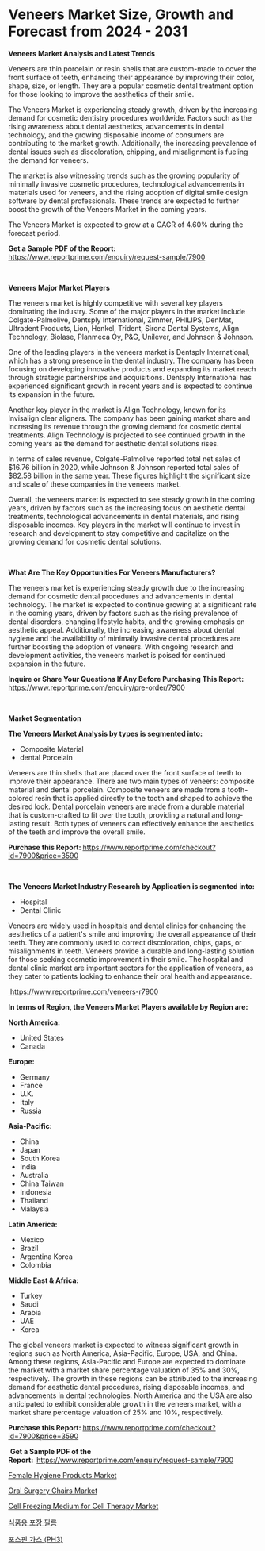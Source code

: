 <p><h1>Veneers Market Size, Growth and Forecast from 2024 - 2031</h1></p><p><strong>Veneers Market Analysis and Latest Trends</strong></p>
<p><p>Veneers are thin porcelain or resin shells that are custom-made to cover the front surface of teeth, enhancing their appearance by improving their color, shape, size, or length. They are a popular cosmetic dental treatment option for those looking to improve the aesthetics of their smile.</p><p>The Veneers Market is experiencing steady growth, driven by the increasing demand for cosmetic dentistry procedures worldwide. Factors such as the rising awareness about dental aesthetics, advancements in dental technology, and the growing disposable income of consumers are contributing to the market growth. Additionally, the increasing prevalence of dental issues such as discoloration, chipping, and misalignment is fueling the demand for veneers.</p><p>The market is also witnessing trends such as the growing popularity of minimally invasive cosmetic procedures, technological advancements in materials used for veneers, and the rising adoption of digital smile design software by dental professionals. These trends are expected to further boost the growth of the Veneers Market in the coming years.</p><p>The Veneers Market is expected to grow at a CAGR of 4.60% during the forecast period.</p></p>
<p><strong>Get a Sample PDF of the Report:&nbsp;</strong> <a href="https://www.reportprime.com/enquiry/request-sample/7900">https://www.reportprime.com/enquiry/request-sample/7900</a></p>
<p>&nbsp;</p>
<p><strong>Veneers Major Market Players</strong></p>
<p><p>The veneers market is highly competitive with several key players dominating the industry. Some of the major players in the market include Colgate-Palmolive, Dentsply International, Zimmer, PHILIPS, DenMat, Ultradent Products, Lion, Henkel, Trident, Sirona Dental Systems, Align Technology, Biolase, Planmeca Oy, P&G, Unilever, and Johnson & Johnson.</p><p>One of the leading players in the veneers market is Dentsply International, which has a strong presence in the dental industry. The company has been focusing on developing innovative products and expanding its market reach through strategic partnerships and acquisitions. Dentsply International has experienced significant growth in recent years and is expected to continue its expansion in the future.</p><p>Another key player in the market is Align Technology, known for its Invisalign clear aligners. The company has been gaining market share and increasing its revenue through the growing demand for cosmetic dental treatments. Align Technology is projected to see continued growth in the coming years as the demand for aesthetic dental solutions rises.</p><p>In terms of sales revenue, Colgate-Palmolive reported total net sales of $16.76 billion in 2020, while Johnson & Johnson reported total sales of $82.58 billion in the same year. These figures highlight the significant size and scale of these companies in the veneers market.</p><p>Overall, the veneers market is expected to see steady growth in the coming years, driven by factors such as the increasing focus on aesthetic dental treatments, technological advancements in dental materials, and rising disposable incomes. Key players in the market will continue to invest in research and development to stay competitive and capitalize on the growing demand for cosmetic dental solutions.</p></p>
<p>&nbsp;</p>
<p><strong>What Are The Key Opportunities For Veneers Manufacturers?</strong></p>
<p><p>The veneers market is experiencing steady growth due to the increasing demand for cosmetic dental procedures and advancements in dental technology. The market is expected to continue growing at a significant rate in the coming years, driven by factors such as the rising prevalence of dental disorders, changing lifestyle habits, and the growing emphasis on aesthetic appeal. Additionally, the increasing awareness about dental hygiene and the availability of minimally invasive dental procedures are further boosting the adoption of veneers. With ongoing research and development activities, the veneers market is poised for continued expansion in the future.</p></p>
<p><strong>Inquire or Share Your Questions If Any Before Purchasing This Report:</strong> <a href="https://www.reportprime.com/enquiry/pre-order/7900">https://www.reportprime.com/enquiry/pre-order/7900</a></p>
<p>&nbsp;</p>
<p><strong>Market Segmentation</strong></p>
<p><strong>The Veneers Market Analysis by types is segmented into:</strong></p>
<p><ul><li>Composite Material</li><li>dental Porcelain</li></ul></p>
<p><p>Veneers are thin shells that are placed over the front surface of teeth to improve their appearance. There are two main types of veneers: composite material and dental porcelain. Composite veneers are made from a tooth-colored resin that is applied directly to the tooth and shaped to achieve the desired look. Dental porcelain veneers are made from a durable material that is custom-crafted to fit over the tooth, providing a natural and long-lasting result. Both types of veneers can effectively enhance the aesthetics of the teeth and improve the overall smile.</p></p>
<p><strong>Purchase this Report:&nbsp;</strong><a href="https://www.reportprime.com/checkout?id=7900&price=3590">https://www.reportprime.com/checkout?id=7900&price=3590</a></p>
<p>&nbsp;</p>
<p><strong>The Veneers Market Industry Research by Application is segmented into:</strong></p>
<p><ul><li>Hospital</li><li>Dental Clinic</li></ul></p>
<p><p>Veneers are widely used in hospitals and dental clinics for enhancing the aesthetics of a patient's smile and improving the overall appearance of their teeth. They are commonly used to correct discoloration, chips, gaps, or misalignments in teeth. Veneers provide a durable and long-lasting solution for those seeking cosmetic improvement in their smile. The hospital and dental clinic market are important sectors for the application of veneers, as they cater to patients looking to enhance their oral health and appearance.</p></p>
<p><a href="https://www.reportprime.com/veneers-r7900">&nbsp;https://www.reportprime.com/veneers-r7900</a></p>
<p><strong>In terms of Region, the Veneers Market Players available by Region are:</strong></p>
<p>
    <p> <strong> North America: </strong>
        <ul>
            <li>United States</li>
            <li>Canada</li>
        </ul>
        </p> 
    <p> <strong> Europe: </strong>
        <ul>
            <li>Germany</li>
            <li>France</li>
            <li>U.K.</li>
            <li>Italy</li>
            <li>Russia</li>
        </ul>
        </p> 
    <p> <strong> Asia-Pacific: </strong>
        <ul>
            <li>China</li>
            <li>Japan</li>
            <li>South Korea</li>
            <li>India</li>
            <li>Australia</li>
            <li>China Taiwan</li>
            <li>Indonesia</li>
            <li>Thailand</li>
            <li>Malaysia</li>
        </ul>
        </p> 
    <p> <strong> Latin America: </strong>
        <ul>
            <li>Mexico</li>
            <li>Brazil</li>
            <li>Argentina Korea</li>
            <li>Colombia</li>
        </ul>
        </p> 
    <p> <strong> Middle East & Africa: </strong>
        <ul>
            <li>Turkey</li>
            <li>Saudi</li>
            <li>Arabia</li>
            <li>UAE</li>
            <li>Korea</li>
        </ul>
    </p>
    </p>
<p><p>The global veneers market is expected to witness significant growth in regions such as North America, Asia-Pacific, Europe, USA, and China. Among these regions, Asia-Pacific and Europe are expected to dominate the market with a market share percentage valuation of 35% and 30%, respectively. The growth in these regions can be attributed to the increasing demand for aesthetic dental procedures, rising disposable incomes, and advancements in dental technologies. North America and the USA are also anticipated to exhibit considerable growth in the veneers market, with a market share percentage valuation of 25% and 10%, respectively.</p></p>
<p><strong>Purchase this Report: </strong><a href="https://www.reportprime.com/checkout?id=7900&price=3590">https://www.reportprime.com/checkout?id=7900&price=3590</a></p>
<p>&nbsp;<strong>Get a Sample PDF of the Report:&nbsp;&nbsp;</strong><a href="https://www.reportprime.com/enquiry/request-sample/7900">https://www.reportprime.com/enquiry/request-sample/7900</a></p>
<p><strong></strong></p>
<p><p><a href="https://github.com/topanyudistiraadinugraha/Market-Research-Report-List-1/blob/main/female-hygiene-products-market.md">Female Hygiene Products Market</a></p><p><a href="https://github.com/WillieWoodard/Market-Research-Report-List-6/blob/main/oral-surgery-chairs-market.md">Oral Surgery Chairs Market</a></p><p><a href="https://medium.com/@aaronschoen2023/cell-freezing-medium-for-cell-therapy-market-2024-2031-industry-insights-and-investment-59f812a3328f">Cell Freezing Medium for Cell Therapy Market</a></p><p><a href="https://github.com/fernandotryO5lson96765/Market-Research-Report-List-3/blob/main/1596301105224.md">식품용 포장 필름</a></p><p><a href="https://github.com/JosefaRice/Market-Research-Report-List-2/blob/main/4706064105225.md">포스핀 가스 (PH3)</a></p></p>